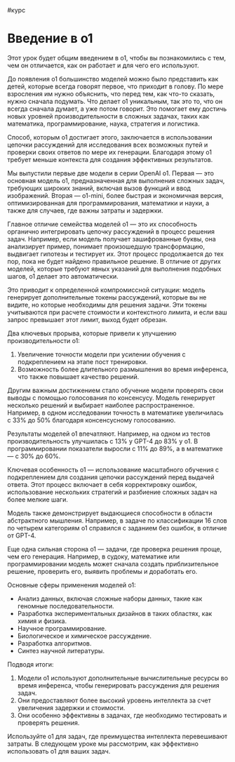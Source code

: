 #курс
# Введение в o1

Этот урок будет общим введением в o1, чтобы вы познакомились с тем, чем он отличается, как он работает и для чего его используют.

До появления o1 большинство моделей можно было представить как детей, которые всегда говорят первое, что приходит в голову. По мере взросления им нужно объяснить, что перед тем, как что-то сказать, нужно сначала подумать. Что делает o1 уникальным, так это то, что он всегда сначала думает, а уже потом говорит. Это помогает ему достичь новых уровней производительности в сложных задачах, таких как математика, программирование, наука, стратегия и логистика.

Способ, которым o1 достигает этого, заключается в использовании цепочки рассуждений для исследования всех возможных путей и проверки своих ответов по мере их генерации. Благодаря этому o1 требует меньше контекста для создания эффективных результатов.

Мы выпустили первые две модели в серии OpenAI o1. Первая — это основная модель o1, предназначенная для выполнения сложных задач, требующих широких знаний, включая вызов функций и ввод изображений. Вторая — o1-mini, более быстрая и экономичная версия, оптимизированная для программирования, математики и науки, а также для случаев, где важны затраты и задержки.

Главное отличие семейства моделей o1 — это их способность органично интегрировать цепочку рассуждений в процесс решения задач. Например, если модель получает зашифрованные буквы, она анализирует пример, понимает произошедшую трансформацию, выдвигает гипотезы и тестирует их. Этот процесс продолжается до тех пор, пока не будет найдено правильное решение. В отличие от других моделей, которые требуют явных указаний для выполнения подобных шагов, o1 делает это автоматически.

Это приводит к определенной компромиссной ситуации: модель генерирует дополнительные токены рассуждений, которые вы не видите, но которые необходимы для решения задачи. Эти токены учитываются при расчете стоимости и контекстного лимита, и если ваш запрос превышает этот лимит, выход будет обрезан.

Два ключевых прорыва, которые привели к улучшению производительности o1:

1. Увеличение точности модели при усилении обучения с подкреплением на этапе пост тренировки.
2. Возможность более длительного размышления во время инференса, что также повышает качество решений.

Другим важным достижением стало обучение модели проверять свои выводы с помощью голосования по консенсусу. Модель генерирует несколько решений и выбирает наиболее распространенное. Например, в одном исследовании точность в математике увеличилась с 33% до 50% благодаря консенсусному голосованию.

Результаты моделей o1 впечатляют. Например, на одном из тестов производительность улучшилась с 13% у GPT-4 до 83% у o1. В программировании показатели выросли с 11% до 89%, а в математике — с 30% до 60%.

Ключевая особенность o1 — использование масштабного обучения с подкреплением для создания цепочки рассуждений перед выдачей ответа. Этот процесс включает в себя корректировку ошибок, использование нескольких стратегий и разбиение сложных задач на более мелкие шаги.

Модель также демонстрирует выдающиеся способности в области абстрактного мышления. Например, в задаче по классификации 16 слов по четырем категориям o1 справился с заданием без ошибок, в отличие от GPT-4.

Еще одна сильная сторона o1 — задачи, где проверка решения проще, чем его генерация. Например, в судоку, математике или программировании модель может сначала создать приблизительное решение, проверить его, выявить проблемы и доработать его.

Основные сферы применения моделей o1:

- Анализ данных, включая сложные наборы данных, такие как геномные последовательности.
- Разработка экспериментальных дизайнов в таких областях, как химия и физика.
- Научное программирование.
- Биологическое и химическое рассуждение.
- Разработка алгоритмов.
- Синтез научной литературы.

Подводя итоги:

1. Модели o1 используют дополнительные вычислительные ресурсы во время инференса, чтобы генерировать рассуждения для решения задач.
2. Они предоставляют более высокий уровень интеллекта за счет увеличения задержки и стоимости.
3. Они особенно эффективны в задачах, где необходимо тестировать и проверять решения.

Используйте o1 для задач, где преимущества интеллекта перевешивают затраты. В следующем уроке мы рассмотрим, как эффективно использовать o1 для ваших задач.